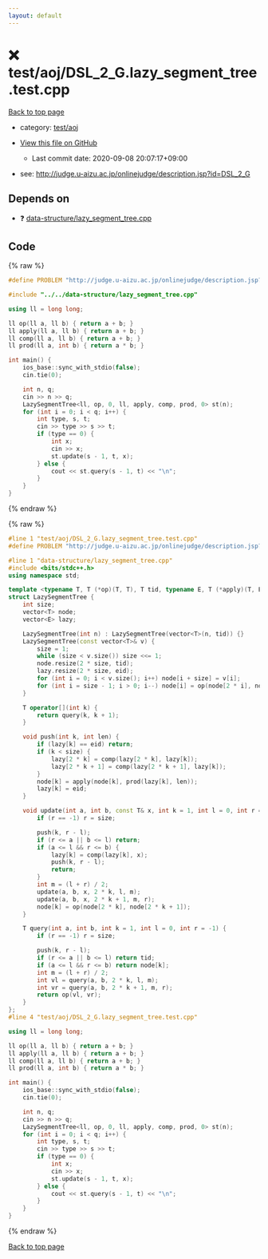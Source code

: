 ```yaml
---
layout: default
---
```


<!-- mathjax config similar to math.stackexchange -->
<script type="text/javascript" async
  src="https://cdnjs.cloudflare.com/ajax/libs/mathjax/2.7.5/MathJax.js?config=TeX-MML-AM_CHTML">
</script>
<script type="text/x-mathjax-config">
  MathJax.Hub.Config({
    TeX: { equationNumbers: { autoNumber: "AMS" }},
    tex2jax: {
      inlineMath: [ ['$','$'] ],
      processEscapes: true
    },
    "HTML-CSS": { matchFontHeight: false },
    displayAlign: "left",
    displayIndent: "2em"
  });
</script>

<script type="text/javascript" src="https://cdnjs.cloudflare.com/ajax/libs/jquery/3.4.1/jquery.min.js"></script>
<script src="https://cdn.jsdelivr.net/npm/jquery-balloon-js@1.1.2/jquery.balloon.min.js" integrity="sha256-ZEYs9VrgAeNuPvs15E39OsyOJaIkXEEt10fzxJ20+2I=" crossorigin="anonymous"></script>
<script type="text/javascript" src="../../../assets/js/copy-button.js"></script>
<link rel="stylesheet" href="../../../assets/css/copy-button.css" />


# :x: test/aoj/DSL_2_G.lazy_segment_tree.test.cpp

<a href="../../../index.html">Back to top page</a>

* category: <a href="../../../index.html#0d0c91c0cca30af9c1c9faef0cf04aa9">test/aoj</a>
* <a href="{{ site.github.repository_url }}/blob/master/test/aoj/DSL_2_G.lazy_segment_tree.test.cpp">View this file on GitHub</a>
    - Last commit date: 2020-09-08 20:07:17+09:00


* see: <a href="http://judge.u-aizu.ac.jp/onlinejudge/description.jsp?id=DSL_2_G">http://judge.u-aizu.ac.jp/onlinejudge/description.jsp?id=DSL_2_G</a>


## Depends on

* :question: <a href="../../../library/data-structure/lazy_segment_tree.cpp.html">data-structure/lazy_segment_tree.cpp</a>


## Code

<a id="unbundled"></a>
{% raw %}
```cpp
#define PROBLEM "http://judge.u-aizu.ac.jp/onlinejudge/description.jsp?id=DSL_2_G"

#include "../../data-structure/lazy_segment_tree.cpp"

using ll = long long;

ll op(ll a, ll b) { return a + b; }
ll apply(ll a, ll b) { return a + b; }
ll comp(ll a, ll b) { return a + b; }
ll prod(ll a, int b) { return a * b; }

int main() {
    ios_base::sync_with_stdio(false);
    cin.tie(0);

    int n, q;
    cin >> n >> q;
    LazySegmentTree<ll, op, 0, ll, apply, comp, prod, 0> st(n);
    for (int i = 0; i < q; i++) {
        int type, s, t;
        cin >> type >> s >> t;
        if (type == 0) {
            int x;
            cin >> x;
            st.update(s - 1, t, x);
        } else {
            cout << st.query(s - 1, t) << "\n";
        }
    }
}
```
{% endraw %}

<a id="bundled"></a>
{% raw %}
```cpp
#line 1 "test/aoj/DSL_2_G.lazy_segment_tree.test.cpp"
#define PROBLEM "http://judge.u-aizu.ac.jp/onlinejudge/description.jsp?id=DSL_2_G"

#line 1 "data-structure/lazy_segment_tree.cpp"
#include <bits/stdc++.h>
using namespace std;

template <typename T, T (*op)(T, T), T tid, typename E, T (*apply)(T, E), E (*comp)(E, E), E (*prod)(E, int), E eid>
struct LazySegmentTree {
    int size;
    vector<T> node;
    vector<E> lazy;

    LazySegmentTree(int n) : LazySegmentTree(vector<T>(n, tid)) {}
    LazySegmentTree(const vector<T>& v) {
        size = 1;
        while (size < v.size()) size <<= 1;
        node.resize(2 * size, tid);
        lazy.resize(2 * size, eid);
        for (int i = 0; i < v.size(); i++) node[i + size] = v[i];
        for (int i = size - 1; i > 0; i--) node[i] = op(node[2 * i], node[2 * i + 1]);
    }

    T operator[](int k) {
        return query(k, k + 1);
    }

    void push(int k, int len) {
        if (lazy[k] == eid) return;
        if (k < size) {
            lazy[2 * k] = comp(lazy[2 * k], lazy[k]);
            lazy[2 * k + 1] = comp(lazy[2 * k + 1], lazy[k]);
        }
        node[k] = apply(node[k], prod(lazy[k], len));
        lazy[k] = eid;
    }

    void update(int a, int b, const T& x, int k = 1, int l = 0, int r = -1) {
        if (r == -1) r = size;

        push(k, r - l);
        if (r <= a || b <= l) return;
        if (a <= l && r <= b) {
            lazy[k] = comp(lazy[k], x);
            push(k, r - l);
            return;
        }
        int m = (l + r) / 2;
        update(a, b, x, 2 * k, l, m);
        update(a, b, x, 2 * k + 1, m, r);
        node[k] = op(node[2 * k], node[2 * k + 1]);
    }

    T query(int a, int b, int k = 1, int l = 0, int r = -1) {
        if (r == -1) r = size;

        push(k, r - l);
        if (r <= a || b <= l) return tid;
        if (a <= l && r <= b) return node[k];
        int m = (l + r) / 2;
        int vl = query(a, b, 2 * k, l, m);
        int vr = query(a, b, 2 * k + 1, m, r);
        return op(vl, vr);
    }
};
#line 4 "test/aoj/DSL_2_G.lazy_segment_tree.test.cpp"

using ll = long long;

ll op(ll a, ll b) { return a + b; }
ll apply(ll a, ll b) { return a + b; }
ll comp(ll a, ll b) { return a + b; }
ll prod(ll a, int b) { return a * b; }

int main() {
    ios_base::sync_with_stdio(false);
    cin.tie(0);

    int n, q;
    cin >> n >> q;
    LazySegmentTree<ll, op, 0, ll, apply, comp, prod, 0> st(n);
    for (int i = 0; i < q; i++) {
        int type, s, t;
        cin >> type >> s >> t;
        if (type == 0) {
            int x;
            cin >> x;
            st.update(s - 1, t, x);
        } else {
            cout << st.query(s - 1, t) << "\n";
        }
    }
}

```
{% endraw %}

<a href="../../../index.html">Back to top page</a>

